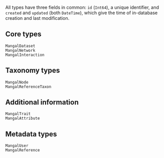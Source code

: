 All types have three fields in common: `id` (`Int64`), a unique identifier, and
`created` and `updated` (both `DateTime`), which give the time of in-database
creation and last modification.

## Core types

```@docs
MangalDataset
MangalNetwork
MangalInteraction
```

## Taxonomy types

```@docs
MangalNode
MangalReferenceTaxon
```

## Additional information

```@docs
MangalTrait
MangalAttribute
```

## Metadata types

```@docs
MangalUser
MangalReference
```
